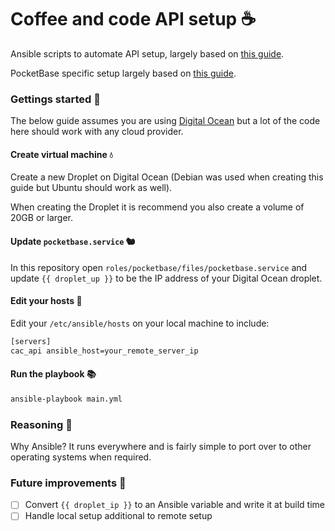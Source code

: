 # Coffee and code API setup ☕

Ansible scripts to automate API setup, largely based on [this guide](https://www.digitalocean.com/community/tutorials/how-to-use-ansible-to-automate-initial-server-setup-on-ubuntu-22-04).

PocketBase specific setup largely based on [this guide](https://github.com/pocketbase/pocketbase/discussions/512).

### Gettings started 🚀

The below guide assumes you are using [Digital Ocean](https://www.digitalocean.com/) but a lot of the code here should work with any cloud provider.

#### Create virtual machine 💧

Create a new Droplet on Digital Ocean (Debian was used when creating this guide but Ubuntu should work as well).

When creating the Droplet it is recommend you also create a volume of 20GB or larger.

#### Update `pocketbase.service` 🐿

In this repository open `roles/pocketbase/files/pocketbase.service` and update `{{ droplet_up }}` to be the IP address of your Digital Ocean droplet.

#### Edit your hosts 📝

Edit your `/etc/ansible/hosts` on your local machine to include:

```sh
[servers]
cac_api ansible_host=your_remote_server_ip
```

#### Run the playbook 📚

```sh
ansible-playbook main.yml
```

### Reasoning 🤔

Why Ansible? It runs everywhere and is fairly simple to port over to other operating systems when required.

### Future improvements 🔮

- [ ] Convert `{{ droplet_ip }}` to an Ansible variable and write it at build time
- [ ] Handle local setup additional to remote setup
